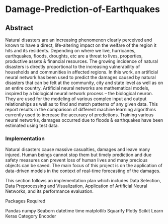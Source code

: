 # Damage-Prediction-of-Earthquakes

## Abstract
Natural disasters are an increasing phenomenon clearly perceived and known to have a direct, life-altering impact on the welfare of the region it hits and its residents. Depending on where we live, hurricanes, earthquakes, floods, droughts, etc are a threat to lives, properties, productive assets & financial resources. The growing incidence of natural disasters is directly proportional to the increasing vulnerability of households and communities in affected regions. In this work, an artificial neural network has been used to predict the damages caused by natural disasters that can be felt at the community, city and state level as well as on an entire country. Artificial neural networks are mathematical models, inspired by a biological neural network process – the biological neuron. They are used for the modeling of various complex input and output relationships as well as to find and match patterns of any given data. This report results in the comparison of different machine learning algorithms currently used to increase the accuracy of predictions. Training various neural networks, damages occurred due to floods & earthquakes have been estimated using test data.

### Implementation
Natural disasters cause massive casualties, damages and leave many injured. Human beings cannot stop them but timely prediction and due safety measures can prevent loss of human lives and many precious objects can be saved. The main focus of this project is on the application of data-driven models in the context of real-time forecasting of the damages.

This section follows an implementation plan which includes Data Selection, Data Preprocessing and Visualization, Application of Artificial Neural Networks, and its performance evaluation.

Packages Required

Pandas
numpy
Seaborn
datetime
time
matplotlib
Squarify
Plotly
Scikit Learn
Keras
Category Encoder
